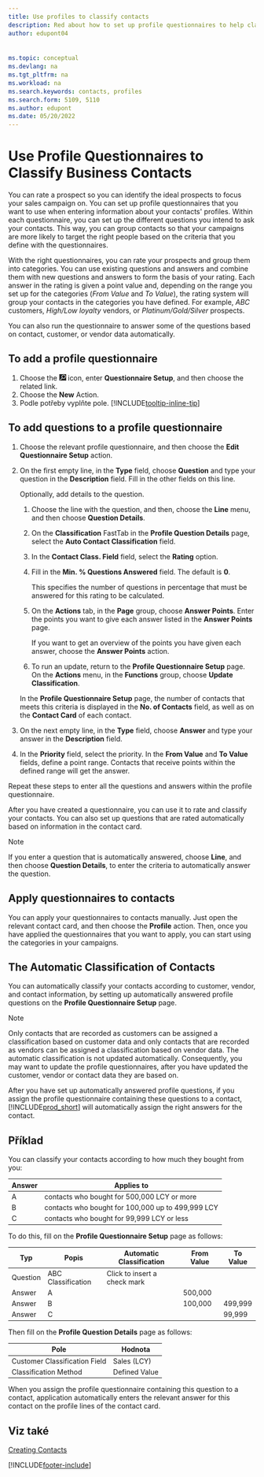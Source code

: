 ```yaml
---
title: Use profiles to classify contacts
description: Red about how to set up profile questionnaires to help classify your business contacts' profiles.
author: edupont04


ms.topic: conceptual
ms.devlang: na
ms.tgt_pltfrm: na
ms.workload: na
ms.search.keywords: contacts, profiles
ms.search.form: 5109, 5110
ms.author: edupont
ms.date: 05/20/2022
---
```


# Use Profile Questionnaires to Classify Business Contacts

You can rate a prospect so you can identify the ideal prospects to focus your sales campaign on. You can set up profile questionnaires that you want to use when entering information about your contacts' profiles. Within each questionnaire, you can set up the different questions you intend to ask your contacts. This way, you can group contacts so that your campaigns are more likely to target the right people based on the criteria that you define with the questionnaires.

With the right questionnaires, you can rate your prospects and group them into categories. You can use existing questions and answers and combine them with new questions and answers to form the basis of your rating. Each answer in the rating is given a point value and, depending on the range you set up for the categories (*From Value* and *To Value*), the rating system will group your contacts in the categories you have defined. For example, *ABC* customers, *High/Low loyalty* vendors, or *Platinum/Gold/Silver* prospects.

You can also run the questionnaire to answer some of the questions based on contact, customer, or vendor data automatically.

## To add a profile questionnaire

1. Choose the ![Lightbulb that opens the Tell Me feature.](media/ui-search/search_small.png "Tell me what you want to do") icon, enter **Questionnaire Setup**, and then choose the related link.
2. Choose the **New** Action.
3. Podle potřeby vyplňte pole. [!INCLUDE[tooltip-inline-tip](includes/tooltip-inline-tip_md.md)]

## To add questions to a profile questionnaire

1. Choose the relevant profile questionnaire, and then choose the **Edit Questionnaire Setup** action.
2. On the first empty line, in the **Type** field, choose **Question** and type your question in the **Description** field. Fill in the other fields on this line.

   Optionally, add details to the question.

   1. Choose the line with the question, and then, choose the **Line** menu, and then choose **Question Details**.

   2. On the **Classification** FastTab in the **Profile Question Details** page, select the **Auto Contact Classification** field.

   3. In the **Contact Class. Field** field, select the **Rating** option.

   4. Fill in the **Min. % Questions Answered** field. The default is **0**.

      This specifies the number of questions in percentage that must be answered for this rating to be calculated.

   5. On the **Actions** tab, in the **Page** group, choose **Answer Points**. Enter the points you want to give each answer listed in the **Answer Points** page.

      If you want to get an overview of the points you have given each answer, choose the **Answer Points** action.

   6. To run an update, return to the **Profile Questionnaire Setup** page. On the **Actions** menu, in the **Functions** group, choose **Update Classification**.

   In the **Profile Questionnaire Setup** page, the number of contacts that meets this criteria is displayed in the **No. of Contacts** field, as well as on the **Contact Card** of each contact.

3. On the next empty line, in the **Type** field, choose **Answer** and type your answer in the **Description** field.
4. In the **Priority** field, select the priority. In the **From Value** and **To Value** fields, define a point range. Contacts that receive points within the defined range will get the answer.

Repeat these steps to enter all the questions and answers within the profile questionnaire.

After you have created a questionnaire, you can use it to rate and classify your contacts. You can also set up questions that are rated automatically based on information in the contact card.

> [!NOTE]
> If you enter a question that is automatically answered, choose **Line**, and then choose **Question Details**, to enter the criteria to automatically answer the question.

## Apply questionnaires to contacts

You can apply your questionnaires to contacts manually. Just open the relevant contact card, and then choose the **Profile** action. Then, once you have applied the questionnaires that you want to apply, you can start using the categories in your campaigns.

## The Automatic Classification of Contacts

You can automatically classify your contacts according to customer, vendor, and contact information, by setting up automatically answered profile questions on the **Profile Questionnaire Setup** page.

> [!NOTE]
> Only contacts that are recorded as customers can be assigned a classification based on customer data and only contacts that are recorded as vendors can be assigned a classification based on vendor data. The automatic classification is not updated automatically. Consequently, you may want to update the profile questionnaires, after you have updated the customer, vendor or contact data they are based on.

After you have set up automatically answered profile questions, if you assign the profile questionnaire containing these questions to a contact, [!INCLUDE[prod_short](includes/prod_short.md)] will automatically assign the right answers for the contact.

## Příklad

You can classify your contacts according to how much they bought from you:

| Answer | Applies to |
|--- |--- |
| A | contacts who bought for 500,000 LCY or more |
| B | contacts who bought for 100,000 up to 499,999 LCY |
| C | contacts who bought for 99,999 LCY or less |

To do this, fill on the **Profile Questionnaire Setup** page as follows:

| Typ | Popis | Automatic Classification | From Value | To Value |
|----------|--------------------|------------------------------|------------|----------|
| Question | ABC Classification | Click to insert a check mark |            |          |
| Answer | A |                              | 500,000 |          |
| Answer | B |                              | 100,000 | 499,999 |
| Answer | C |                              |            | 99,999 |

Then fill on the **Profile Question Details** page as follows:

| Pole | Hodnota |
|-------------------------------|---------------|
| Customer Classification Field | Sales (LCY) |
| Classification Method | Defined Value |

When you assign the profile questionnaire containing this question to a contact, application automatically enters the relevant answer for this contact on the profile lines of the contact card.

## Viz také

[Creating Contacts](marketing-create-contact-companies.md)


[!INCLUDE[footer-include](includes/footer-banner.md)]